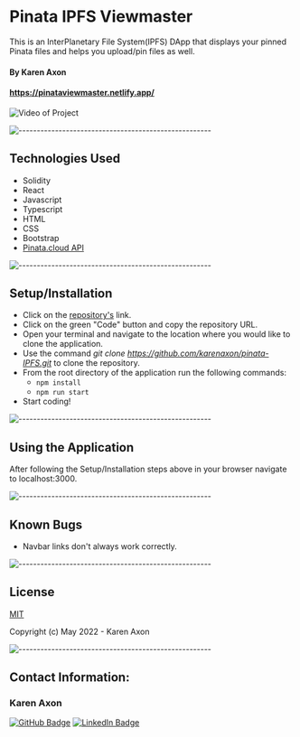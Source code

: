# Pinata IPFS Viewmaster
This is an InterPlanetary File System(IPFS) DApp that displays your pinned Pinata files and helps you upload/pin files as well.

#### By Karen Axon

#### **https://pinataviewmaster.netlify.app/**

![Video of Project](client/src/assets/videos/viewmaster-video.gif)

![-----------------------------------------------------](https://raw.githubusercontent.com/andreasbm/readme/master/assets/lines/aqua.png)

## Technologies Used
* Solidity
* React
* Javascript
* Typescript
* HTML
* CSS
* Bootstrap
* [Pinata.cloud API](https://www.pinata.cloud/)

![-----------------------------------------------------](https://raw.githubusercontent.com/andreasbm/readme/master/assets/lines/aqua.png)

## Setup/Installation 

* Click on the [repository's](https://github.com/karenaxon/pinata-IPFS.git) link.
* Click on the green "Code" button and copy the repository URL.
* Open your terminal and navigate to the location where you would like to clone the application.
* Use the command _git clone https://github.com/karenaxon/pinata-IPFS.git_ to clone the repository.
* From the root directory of the application run the following commands:
  * `npm install`
  * `npm run start`
* Start coding!

![-----------------------------------------------------](https://raw.githubusercontent.com/andreasbm/readme/master/assets/lines/aqua.png)


## Using the Application
After following the Setup/Installation steps above in your browser navigate to localhost:3000.

![-----------------------------------------------------](https://raw.githubusercontent.com/andreasbm/readme/master/assets/lines/aqua.png)

## Known Bugs
* Navbar links don't always work correctly.

![-----------------------------------------------------](https://raw.githubusercontent.com/andreasbm/readme/master/assets/lines/aqua.png)

## License

[MIT](https://choosealicense.com/licenses/mit/)

Copyright (c) May 2022 - Karen Axon

![-----------------------------------------------------](https://raw.githubusercontent.com/andreasbm/readme/master/assets/lines/aqua.png)


## Contact Information:

<h3>Karen Axon</h3>

[![GitHub Badge](https://img.shields.io/badge/GitHub-100000?style=for-the-badge&logo=github&logoColor=white)](https://github.com/karenaxon)
[![LinkedIn Badge](https://img.shields.io/badge/LinkedIn-0077B5?style=for-the-badge&logo=linkedin&logoColor=white)](https://www.linkedin.com/in/kaxon)